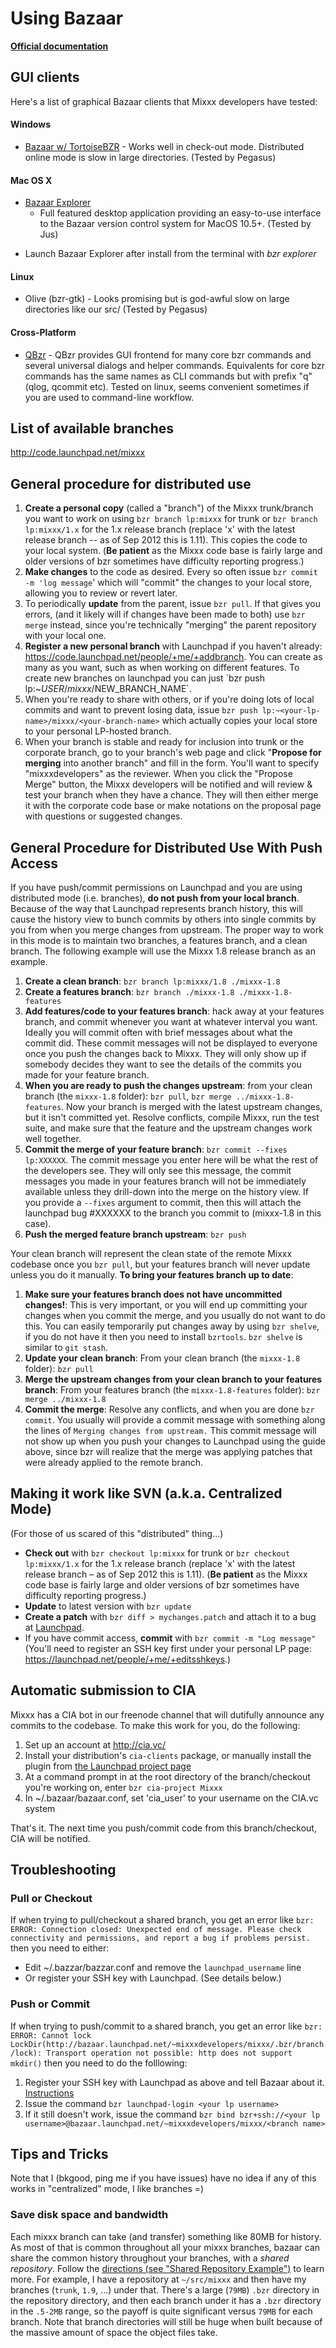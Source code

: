 # Using Bazaar

**[Official documentation](http://bazaar-vcs.org/Workflows)**

## GUI clients

Here's a list of graphical Bazaar clients that Mixxx developers have
tested:

#### Windows

  - [Bazaar w/ TortoiseBZR](http://bazaar-vcs.org/Download) - Works well
    in check-out mode. Distributed online mode is slow in large
    directories. (Tested by Pegasus)

#### Mac OS X

  - [Bazaar Explorer](http://wiki.bazaar.canonical.com/MacOSXDownloads)
    - Full featured desktop application providing an easy-to-use
    interface to the Bazaar version control system for MacOS 10.5+.
    (Tested by Jus)

<!-- end list -->

  - Launch Bazaar Explorer after install from the terminal with *bzr
    explorer*

#### Linux

  - Olive (bzr-gtk) - Looks promising but is god-awful slow on large
    directories like our src/ (Tested by Pegasus)

#### Cross-Platform

  - [QBzr](http://wiki.bazaar.canonical.com/QBzr) - QBzr provides GUI
    frontend for many core bzr commands and several universal dialogs
    and helper commands. Equivalents for core bzr commands has the same
    names as CLI commands but with prefix "q" (qlog, qcommit etc).
    Tested on linux, seems convenient sometimes if you are used to
    command-line workflow.

## List of available branches

<http://code.launchpad.net/mixxx>

## General procedure for distributed use

1.  **Create a personal copy** (called a "branch") of the Mixxx
    trunk/branch you want to work on using `bzr branch lp:mixxx` for
    trunk or `bzr branch lp:mixxx/1.x` for the 1.x release branch
    (replace 'x' with the latest release branch -- as of Sep 2012 this
    is 1.11). This copies the code to your local system. (**Be patient**
    as the Mixxx code base is fairly large and older versions of bzr
    sometimes have difficulty reporting progress.)
2.  **Make changes** to the code as desired. Every so often issue `bzr
    commit -m 'log message`' which will "commit" the changes to your
    local store, allowing you to review or revert later.
3.  To periodically **update** from the parent, issue `bzr pull`. If
    that gives you errors, (and it likely will if changes have been made
    to both) use `bzr merge` instead, since you're technically "merging"
    the parent repository with your local one.
4.  **Register a new personal branch** with Launchpad if you haven't
    already: <https://code.launchpad.net/people/+me/+addbranch>. You can
    create as many as you want, such as when working on different
    features. To create new branches on launchpad you can just \`bzr
    push lp:\~$USER/mixxx/$NEW\_BRANCH\_NAME\`.
5.  When you're ready to share with others, or if you're doing lots of
    local commits and want to prevent losing data, issue `bzr push
    lp:~<your-lp-name>/mixxx/<your-branch-name>` which actually copies
    your local store to your personal LP-hosted branch.
6.  When your branch is stable and ready for inclusion into trunk or the
    corporate branch, go to your branch's web page and click "**Propose
    for merging** into another branch" and fill in the form. You'll want
    to specify "mixxxdevelopers" as the reviewer. When you click the
    "Propose Merge" button, the Mixxx developers will be notified and
    will review & test your branch when they have a chance. They will
    then either merge it with the corporate code base or make notations
    on the proposal page with questions or suggested changes.

## General Procedure for Distributed Use With Push Access

If you have push/commit permissions on Launchpad and you are using
distributed mode (i.e. branches), **do not push from your local
branch**. Because of the way that Launchpad represents branch history,
this will cause the history view to bunch commits by others into single
commits by you from when you merge changes from upstream. The proper way
to work in this mode is to maintain two branches, a features branch, and
a clean branch. The following example will use the Mixxx 1.8 release
branch as an example.

1.  **Create a clean branch**: `bzr branch lp:mixxx/1.8 ./mixxx-1.8`
2.  **Create a features branch**: `bzr branch ./mixxx-1.8
    ./mixxx-1.8-features`
3.  **Add features/code to your features branch**: hack away at your
    features branch, and commit whenever you want at whatever interval
    you want. Ideally you will commit often with brief messages about
    what the commit did. These commit messages will not be displayed to
    everyone once you push the changes back to Mixxx. They will only
    show up if somebody decides they want to see the details of the
    commits you made for your feature branch. 
4.  **When you are ready to push the changes upstream**: from your clean
    branch (the `mixxx-1.8` folder): `bzr pull`, `bzr merge
    ../mixxx-1.8-features`. Now your branch is merged with the latest
    upstream changes, but it isn't committed yet. Resolve conflicts,
    compile Mixxx, run the test suite, and make sure that the feature
    and the upstream changes work well together.
5.  **Commit the merge of your feature branch**: `bzr commit --fixes
    lp:XXXXXX`. The commit message you enter here will be what the rest
    of the developers see. They will only see this message, the commit
    messages you made in your features branch will not be immediately
    available unless they drill-down into the merge on the history view.
    If you provide a `--fixes` argument to commit, then this will attach
    the launchpad bug \#XXXXXX to the branch you commit to (mixxx-1.8 in
    this case). 
6.  **Push the merged feature branch upstream**: `bzr push`

Your clean branch will represent the clean state of the remote Mixxx
codebase once you `bzr pull`, but your features branch will never update
unless you do it manually. **To bring your features branch up to date**:

1.  **Make sure your features branch does not have uncommitted
    changes\!**: This is very important, or you will end up committing
    your changes when you commit the merge, and you usually do not want
    to do this. You can easily temporarily put changes away by using
    `bzr shelve`, if you do not have it then you need to install
    `bzrtools`. `bzr shelve` is similar to `git stash`. 
2.  **Update your clean branch**: From your clean branch (the
    `mixxx-1.8` folder): `bzr pull`
3.  **Merge the upstream changes from your clean branch to your features
    branch**: From your features branch (the `mixxx-1.8-features`
    folder): `bzr merge ../mixxx-1.8`
4.  **Commit the merge**: Resolve any conflicts, and when you are done
    `bzr commit`. You usually will provide a commit message with
    something along the lines of `Merging changes from upstream.` This
    commit message will not show up when you push your changes to
    Launchpad using the guide above, since bzr will realize that the
    merge was applying patches that were already applied to the remote
    branch. 

## Making it work like SVN (a.k.a. Centralized Mode)

(For those of us scared of this "distributed" thing...)

  - **Check out** with `bzr checkout lp:mixxx` for trunk or `bzr
    checkout lp:mixxx/1.x` for the 1.x release branch (replace 'x' with
    the latest release branch – as of Sep 2012 this is 1.11). (**Be
    patient** as the Mixxx code base is fairly large and older versions
    of bzr sometimes have difficulty reporting progress.)
  - **Update** to latest version with `bzr update`
  - **Create a patch** with `bzr diff > mychanges.patch` and attach it
    to a bug at [Launchpad](http://bugs.launchpad.net/mixxx).
  - If you have commit access, **commit** with `bzr commit -m "Log
    message"` (You'll need to register an SSH key first under your
    personal LP page: <https://launchpad.net/people/+me/+editsshkeys>.)

## Automatic submission to CIA

Mixxx has a CIA bot in our freenode channel that will dutifully announce
any commits to the codebase. To make this work for you, do the
following:

1.  Set up an account at <http://cia.vc/>
2.  Install your distribution's `cia-clients` package, or manually
    install the plugin from [the Launchpad project
    page](https://launchpad.net/bzr-cia)
3.  At a command prompt in at the root directory of the branch/checkout
    you're working on, enter `bzr cia-project Mixxx`
4.  In \~/.bazaar/bazaar.conf, set 'cia\_user' to your username on the
    CIA.vc system

That's it. The next time you push/commit code from this branch/checkout,
CIA will be notified.

## Troubleshooting

### Pull or Checkout

If when trying to pull/checkout a shared branch, you get an error like
`bzr: ERROR: Connection closed:
Unexpected end of message. Please check connectivity and permissions,
and report a bug if problems persist.` then you need to either:

  - Edit \~/.bazzar/bazzar.conf and remove the `launchpad_username` line
  - Or register your SSH key with Launchpad. (See details below.)

### Push or Commit

If when trying to push/commit to a shared branch, you get an error like
`bzr: ERROR: Cannot lock
LockDir(http://bazaar.launchpad.net/~mixxxdevelopers/mixxx/.bzr/branch/lock):
Transport operation not possible: http does not support mkdir()` then
you need to do the folllowing:

1.  Register your SSH key with Launchpad as above and tell Bazaar about
    it.
    [Instructions](https://help.launchpad.net/Code/UploadingABranch#Pushing%20your%20Bazaar%20branch%20to%20Launchpad)
2.  Issue the command `bzr launchpad-login <your lp username>`
3.  If it still doesn't work, issue the command `bzr bind
    bzr+ssh://<your lp
    username>@bazaar.launchpad.net/~mixxxdevelopers/mixxx/<branch name>`

## Tips and Tricks

Note that I (bkgood, ping me if you have issues) have no idea if any of
this works in "centralized" mode, I like branches =)

### Save disk space and bandwidth

Each mixxx branch can take (and transfer) something like 80MB for
history. As most of that is common throughout all your mixxx branches,
bazaar can share the common history throughout your branches, with a
*shared repository*. Follow the [directions (see "Shared Repository
Example")](http://wiki.bazaar.canonical.com/SharedRepositoryTutorial) to
learn more. For example, I have a repository at `~/src/mixxx` and then
have my branches (`trunk`, `1.9`, ...) under that. There's a large
(`79MB`) `.bzr` directory in the repository directory, and then each
branch under it has a `.bzr` directory in the `.5-2MB` range, so the
payoff is quite significant versus `79MB` for each branch. Note that
branch directories will still be huge when built because of the massive
amount of space the object files take.
